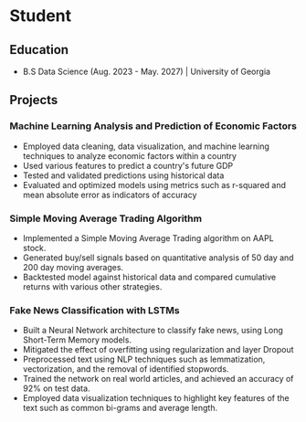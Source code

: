 # Student

## Education
- B.S Data Science (Aug. 2023 - May. 2027) | University of Georgia

## Projects
### Machine Learning Analysis and Prediction of Economic Factors
- Employed data cleaning, data visualization, and machine learning techniques to analyze economic factors within a country
- Used various features to predict a country's future GDP
- Tested and validated predictions using historical data
- Evaluated and optimized models using metrics such as r-squared and mean absolute error as indicators of accuracy

### Simple Moving Average Trading Algorithm
- Implemented a Simple Moving Average Trading algorithm on AAPL stock.
- Generated buy/sell signals based on quantitative analysis of 50 day and 200 day moving averages.
- Backtested model against historical data and compared cumulative returns with various other strategies.

### Fake News Classification with LSTMs
- Built a Neural Network architecture to classify fake news, using Long Short-Term Memory models.
- Mitigated the effect of overfitting using regularization and layer Dropout
- Preprocessed text using NLP techniques such as lemmatization, vectorization, and the removal of identified stopwords.
- Trained the network on real world articles, and achieved an accuracy of 92% on test data.
- Employed data visualization techniques to highlight key features of the text such as common bi-grams and average length.
